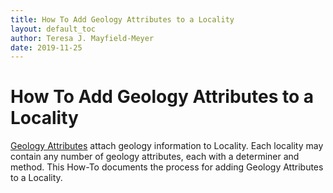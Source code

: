 ```yaml
---
title: How To Add Geology Attributes to a Locality
layout: default_toc
author: Teresa J. Mayfield-Meyer
date: 2019-11-25
---
```

# How To Add Geology Attributes to a Locality

[Geology Attributes](http://handbook.arctosdb.org/documentation/geology.html) attach geology information to Locality. Each locality may contain any number of geology attributes, each with a determiner and method. This How-To documents the process for adding Geology Attributes to a Locality.


